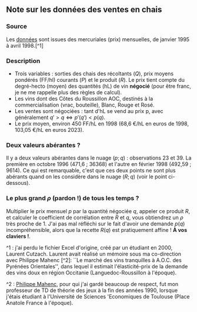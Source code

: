 ## Note sur les données des ventes en chais

### Source

Les [données](is_0/statainitiation_0_vin.csv) sont issues des mercuriales (prix) mensuelles, de janvier 1995 à avril 1998.[^1]

### Description

- Trois variables : sorties des chais des récoltants ($Q$), prix moyens pondérés (FF/hl) courants ($P$) et le produit ($R$). Le prix tient compte du degré-hecto (moyen) des quantités (hL) de vin __négocié__ (pour être franc, je ne me rappelle plus des règles de calcul).
- Les vins dont des Côtes du Roussillon AOC, destinés à la commercialisation (vrac, bouteille), Blanc, Rouge et Rosé.
- Les ventes sont négociées : tant d'hL se vend au prix p, avec généralement $q'>q\Leftrightarrow p'(q')<p(q)$.
- Le prix moyen, environ 450 FF/hL en 1998 (68,6 €/hL en euros de 1998, 103,05 €/hL en euros 2023).

### Deux valeurs abérantes ?

Il y a deux valeurs abérantes dans le nuage $(p ; q)$ : observations 23 et 39. La première en octobre 1996 (471,6 ; 36368) et l'autre en février 1998 (492,59 ; 9614). Ce qui est remarquable, c'est que ces deux points ne sont plus abérants quand on les considère dans le nuage $(R ; q)$ (voir le point ci-dessous).

### Le plus grand $\rho$ (pardon !) de tous les temps ?

Multiplier le prix mensuel $p$ par la quantité négociée $q$, appeler ce produit $R$, et calculer le coefficient de corrélation entre $R$ et $q$, vous obtiendrez un $\rho$ très proche de 1. J'ai pas mal réfléchi sur le fait d'avoir une demande $p(q)$ incompréhensible, alors que la recette $R(q)$ est pratiquement affine ! **À vos claviers !**.

^1 : j'ai perdu le fichier Excel d'origine, créé par un étudiant en 2000, Laurent Cutzach. Laurent avait réalisé un mémoire sous ma co-direction avec Philippe Mahenc [^2]: ``Le marché des vins tranquilles à A.O.C. des Pyrénées Orientales'', dans lequel il estimait l'élasticité-prix de la demande des vins doux en région Occitanie (Languedoc-Roussillon à l'époque).

^2 : [Philippe Mahenc](https://www.cee-m.fr/member/mahenc-philippe/), pour qui j'ai gardé beaucoup de respect, fut mon professeur de TD de théorie des jeux à la fin des années 1990, lorsque j'étais étudiant à l'Université de Sciences \'Economiques de Toulouse (Place Anatole France à l'époque).
